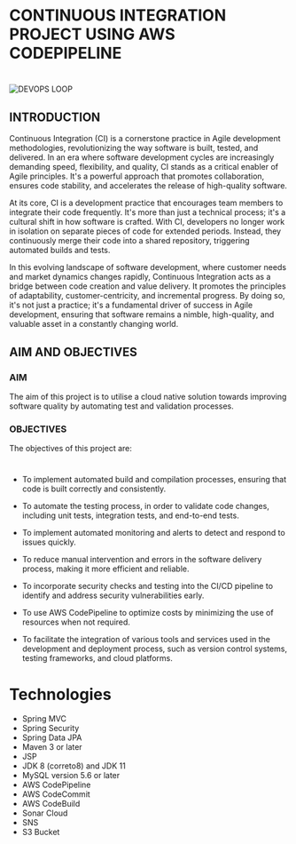 # CONTINUOUS INTEGRATION PROJECT USING AWS CODEPIPELINE

#
![DEVOPS LOOP](Images/on-premise-architecture-diagram.JPG)

## INTRODUCTION
<p> Continuous Integration (CI) is a cornerstone practice in Agile development methodologies, revolutionizing the way software is built, tested, and delivered. In an era where software development cycles are increasingly demanding speed, flexibility, and quality, CI stands as a critical enabler of Agile principles. It's a powerful approach that promotes collaboration, ensures code stability, and accelerates the release of high-quality software.</p> 

<p>At its core, CI is a development practice that encourages team members to integrate their code frequently. It's more than just a technical process; it's a cultural shift in how software is crafted. With CI, developers no longer work in isolation on separate pieces of code for extended periods. Instead, they continuously merge their code into a shared repository, triggering automated builds and tests.</p>

<p>In this evolving landscape of software development, where customer needs and market dynamics changes rapidly, Continuous Integration acts as a bridge between code creation and value delivery. It promotes the principles of adaptability, customer-centricity, and incremental progress. By doing so, it's not just a practice; it's a fundamental driver of success in Agile development, ensuring that software remains a nimble, high-quality, and valuable asset in a constantly changing world.</p>

## AIM AND OBJECTIVES
### AIM
<P> The aim of this project is to utilise a cloud native solution towards improving software quality by automating test and validation processes.</P>

### OBJECTIVES
<p>The objectives of this project are: </p>

#

- To implement automated build and compilation processes, ensuring that code is built correctly and consistently.

- To automate the testing process, in order to validate code changes, including unit tests, integration tests, and end-to-end tests.

- To implement automated monitoring and alerts to detect and respond to issues quickly.

- To reduce manual intervention and errors in the software delivery process, making it more efficient and reliable.
- To incorporate security checks and testing into the CI/CD pipeline to identify and address security vulnerabilities early.

- To use AWS CodePipeline to optimize costs by minimizing the use of resources when not required.
  
- To facilitate the integration of various tools and services used in the development and deployment process, such as version control systems, testing frameworks, and cloud platforms.

# Technologies 
- Spring MVC
- Spring Security
- Spring Data JPA
- Maven 3 or later
- JSP
- JDK 8 (correto8) and JDK 11
- MySQL version 5.6 or later
- AWS CodePipeline
- AWS CodeCommit
- AWS CodeBuild
- Sonar Cloud
- SNS
- S3 Bucket
  
